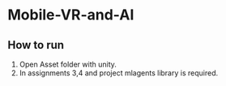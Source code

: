 # Mobile-VR-and-AI

## How to run
1. Open Asset folder with unity.
2. In assignments 3,4 and project mlagents library is required.
